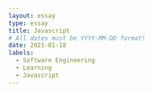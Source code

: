 ```yaml
---
layout: essay
type: essay
title: Javascript
# All dates must be YYYY-MM-DD format!
date: 2021-01-18
labels:
  - Software Engineering
  - Learning
  - Javascript
---
```



